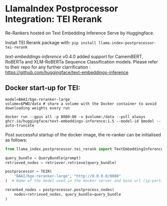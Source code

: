 # LlamaIndex Postprocessor Integration: TEI Rerank

Re-Rankers hosted on Text Embedding Inference Serve by Huggingface.

Install TEI Rerank package with:
`pip install llama-index-postprocessor-tei-rerank`

_text-embeddings-inference_ v0.4.0 added support for CamemBERT, RoBERTa and XLM-RoBERTa Sequence Classification models. Please refer to their repo for any further clarrification :
https://github.com/huggingface/text-embeddings-inference

## Docker start-up for TEI:

```shell
model=BAAI/bge-reranker-large
volume=$PWD/data # share a volume with the Docker container to avoid downloading weights every run

docker run --gpus all -p 8080:80 -v $volume:/data --pull always ghcr.io/huggingface/text-embeddings-inference:1.5 --model-id $model --auto-truncate
```

Post successful startup of the docker image, the re-ranker can be initialised as follows:

```python
from llama_index.postprocessor.tei_rerank import TextEmbeddingInference as TEIR

query_bundle = QueryBundle(prompt)
retrieved_nodes = retriever.retrieve(query_bundle)

postprocessor = TEIR(
    "BAAI/bge-reranker-large", "http://0.0.0.0/8080"
)  # Name of the model used in the docker server and base url (ip:port)

reranked_nodes = postprocessor.postprocess_nodes(
    nodes=retrieved_nodes, query_bundle=query_bundle
)
```
